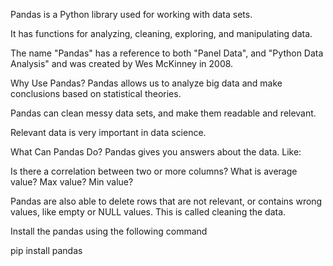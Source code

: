 Pandas is a Python library used for working with data sets.

It has functions for analyzing, cleaning, exploring, 
and manipulating data.

The name "Pandas" has a reference to both "Panel Data", 
and "Python Data Analysis" and was created by Wes McKinney in 2008.

Why Use Pandas?
Pandas allows us to analyze big data and make conclusions based on statistical theories.

Pandas can clean messy data sets, and make them readable and relevant.

Relevant data is very important in data science.


What Can Pandas Do?
Pandas gives you answers about the data. Like:

Is there a correlation between two or more columns?
What is average value?
Max value?
Min value?

Pandas are also able to delete rows that are not relevant, 
or contains wrong values, like empty or NULL values. 
This is called cleaning the data.


Install the pandas using the following command

pip install pandas


